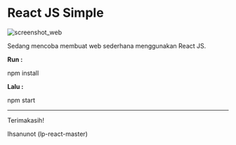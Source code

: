 # React JS Simple

![screenshot_web](https://user-images.githubusercontent.com/127992374/236563425-6771e551-d433-49d0-9236-68b4a44b4a66.png)

Sedang mencoba membuat web sederhana menggunakan React JS.

**Run :**

npm install

**Lalu :**

npm start



---

Terimakasih!

Ihsanunot (lp-react-master)
